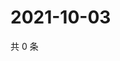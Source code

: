 # 2021-10-03

共 0 条

<!-- BEGIN -->
<!-- 最后更新时间 Sun Oct 03 2021 02:20:49 GMT+0800 (China Standard Time) -->

<!-- END -->
